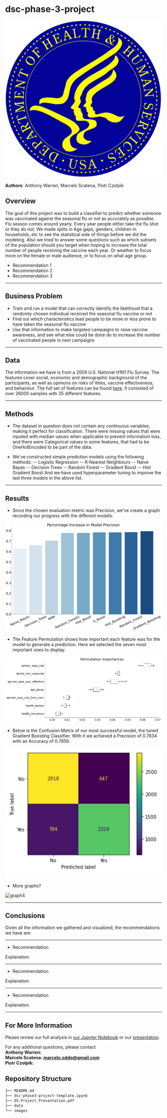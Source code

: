# dsc-phase-3-project

![intro_img](./Images/DHandHS.png)

**Authors**: Anthony Warren, Marcelo Scatena, Piotr Czolpik

## Overview

The goal of this project was to build a classifier to predict whether someone was vaccinated against the seasonal flu or not as accurately as possible. Flu season comes around yearly. Every year people either take the flu shot or they do not. We made splits in Age gaps, genders, children in households, etc to see the statistical side of things before we did the modeling. Also we tried to answer some questions such as which subsets of the population should you target when hoping to increase the total number of people receiving the vaccine each year. Or weather to focus more on the female or male audience, or to focus on what age group. 

* Recommendation 1
* Recommendation 2
* Recommendation 3
***

## Business Problem

* Train and run a model that can correctly identify the likelihood that a randomly chosen individual received the seasonal flu vaccine or not
* Find out which characteristics lead people to be more or less prone to have taken the seasonal flu vaccine 
* Use that information to make targeted campaigns to raise vaccine awareness, and see what else could be done do to increase the number of vaccinated people in next campaigns
***

## Data

The information we have is from a 2009 U.S. National H1N1 Flu Survey. The features cover social, economic and demographic background of the participants, as well as opinions on risks of illnes, vaccine effectiveness, and behaviour. The full set of features can be found [here](https://www.drivendata.org/competitions/66/flu-shot-learning/page/211/). It consisted of over 26000 samples with 35 different features.
***

## Methods
 
 * The dataset in question does not contain any continuous variables, making it perfect for classification. There were missing values that were inputed with median values when applicable to prevent information loss, and there were Categorical values in some features, that had to be OneHotEncoded to be part of the data.

* We've constructed simple prediction models using the following methods:
 -- Logistic Regression
 -- K-Nearest Neighbours
 -- Naive Bayes
 -- Decision Trees
 -- Random Forest
 -- Gradient Boost
 -- Hist Gradient Boost
And we have used hyperparameter tuning to improve the last three models in the above list.

***

## Results

* Since the chosen evaluation metric was Precision, we've create a graph recording our progress with the different models:

![graph1](./Images/Skyler_graph.png)

* The Feature Permutation shows how important each feature was for the model to generate a prediction. Here we selected the seven most important ones to display.

![graph2](./Images/Permutation_Importances.png)

* Below is the Confusion Matrix of our most successful model, the tuned Gradient Boosting Classifier. With it we achieved a Precision of 0.7834 with an Accuracy of 0.7856.

![graph3](./Images/GBC_cm.JPG)

* More graphs?

![graph4](./images/image_4.png)
***

## Conclusions

Given all the information we gathered and visualized, the recommendations we have are:
***
* Recommendation

Explanation

***
* Recommendation

Explanation

***
* Recommendation

Explanation
***

## For More Information

Please review our full analysis in [our Jupyter Notebook](./dsc-phase3-project.ipynb) or our [presentation](./dsc-phase3-presentation.pdf).

For any additional questions, please contact<br />
**Anthony Warren:**<br />
**Marcelo Scatena: marcelo.oddo@gmail.com**<br />
**Piotr Czolpik:**<br />

## Repository Structure


```
├── README.md                           
├── dsc-phase3-project-template.ipynb   
├── DS_Project_Presentation.pdf         
├── data                                
└── images                              
```
